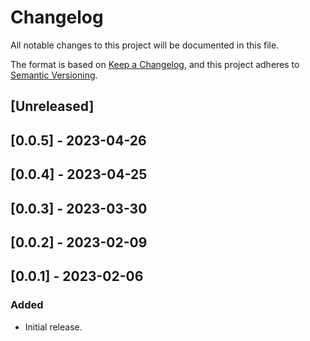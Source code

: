 # Changelog

All notable changes to this project will be documented in this file.

The format is based on [Keep a Changelog](https://keepachangelog.com/en/1.0.0/),
and this project adheres to [Semantic Versioning](https://semver.org/spec/v2.0.0.html).

## [Unreleased]

## [0.0.5] - 2023-04-26

## [0.0.4] - 2023-04-25

## [0.0.3] - 2023-03-30

## [0.0.2] - 2023-02-09

## [0.0.1] - 2023-02-06

### Added
- Initial release.
